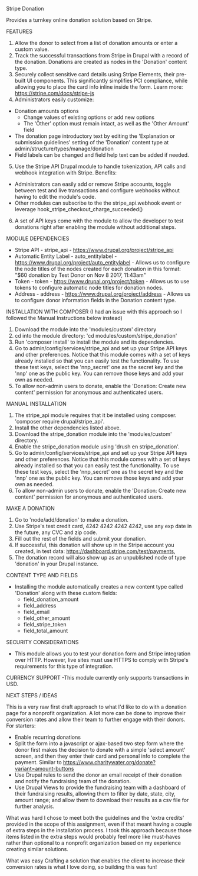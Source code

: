 Stripe Donation

Provides a turnkey online donation solution based on Stripe.

FEATURES
1. Allow the donor to select from a list of donation amounts or enter a custom value.
2. Track the successful transactions from Stripe in Drupal with a record of the donation. Donations are created as nodes in the 'Donation' content type.
3. Securely collect sensitive card details using Stripe Elements, their pre-built UI components. This significantly simplifies PCI compliance, while allowing you to place the card info inline inside the form. Learn more: https://stripe.com/docs/stripe-js
4. Administrators easily customize:
  - Donation amounts options
      - Change values of existing options or add new options
      - The 'Other' option must remain intact, as well as the 'Other Amount' field
  - The donation page introductory text by editing the 'Explanation or submission guidelines' setting of the 'Donation' content type at admin/structure/types/manage/donation
  - Field labels can be changed and field help text can be added if needed.

5. Use the Stripe API Drupal module to handle tokenization, API calls and webhook integration with Stripe. Benefits:
  - Administrators can easily add or remove Stripe accounts, toggle between test and live transactions and configure webhooks without having to edit the module's code.
  - Other modules can subscribe to the the stripe_api.webhook event or leverage hook_stripe_checkout_charge_succeeded()

6. A set of API keys come with the module to allow the developer to test donations right after enabling the module without additional steps.

MODULE DEPENDENCIES
- Stripe API - stripe_api - https://www.drupal.org/project/stripe_api
- Automatic Entity Label - auto_entitylabel - https://www.drupal.org/project/auto_entitylabel - Allows us to configure the node titles of the nodes created for each donation in this format: "$60 donation by Test Donor on Nov 8 2017, 11:43am"
- Token - token - https://www.drupal.org/project/token - Allows us to use tokens to configure automatic node titles for donation nodes.
- Address - address - https://www.drupal.org/project/address - Allows us to configure donor information fields in the Donation content type.

INSTALLATION WITH COMPOSER (I had an issue with this approach so I followed the Manual Instructions below instead)
1. Download the module into the 'modules/custom' directory
2. cd into the module directory: 'cd modules/custom/stripe_donation'
3. Run 'composer install' to install the module and its dependencies.
4. Go to admin/config/services/stripe_api and set up your Stripe API keys and other preferences. Notice that this module comes with a set of keys already installed so that you can easily test the functionality. To use these test keys, select the 'nnp_secret' one as the secret key and the 'nnp' one as the public key. You can remove those keys and add your own as needed.
5. To allow non-admin users to donate, enable the 'Donation: Create new content' permission for anonymous and authenticated users.

MANUAL INSTALLATION
1. The stripe_api module requires that it be installed using composer. 'composer require drupal/stripe_api'. 
2. Install the other dependencies listed above.
3. Download the stripe_donation module into the 'modules/custom' directory.
4. Enable the stripe_donation module using 'drush en stripe_donation'.
5. Go to admin/config/services/stripe_api and set up your Stripe API keys and other preferences. Notice that this module comes with a set of keys already installed so that you can easily test the functionality. To use these test keys, select the 'nnp_secret' one as the secret key and the 'nnp' one as the public key. You can remove those keys and add your own as needed.
6. To allow non-admin users to donate, enable the 'Donation: Create new content' permission for anonymous and authenticated users.

MAKE A DONATION
1. Go to 'node/add/donation' to make a donation.
2. Use Stripe's test credit card, 4242 4242 4242 4242, use any exp date in the future, any CVC and zip code.
3. Fill out the rest of the fields and submit your donation.
4. If successful, this donation will show up in the Stripe account you created, in test data: https://dashboard.stripe.com/test/payments, 
5. The donation record will also show up as an unpublished node of type 'donation' in your Drupal instance.

CONTENT TYPE AND FIELDS
- Installing the module automatically creates a new content type called 'Donation' along with these custom fields:
  - field_donation_amount
  - field_address
  - field_email
  - field_other_amount
  - field_stripe_token
  - field_total_amount

SECURITY CONSIDERATIONS
- This module allows you to test your donation form and Stripe integration over HTTP. However, live sites must use HTTPS to comply with Stripe's requirements for this type of integration.

CURRENCY SUPPORT
-This module currently only supports transactions in USD.

NEXT STEPS / IDEAS

This is a very raw first draft approach to what I'd like to do with a donation page for a nonprofit organization. A lot more can be done to improve their conversion rates and allow their team to further engage with their donors. For starters: 
- Enable recurring donations
- Split the form into a javascript or ajax-based two step form where the donor first makes the decision to donate with a simple 'select amount' screen, and then they enter their card and personal info to complete the payment. Similar to https://www.charitywater.org/donate?variant=amount-buttons
- Use Drupal rules to send the donor an email receipt of their donation and notify the fundraising team of the donation. 
- Use Drupal Views to provide the fundraising team with a dashboard of their fundraising results, allowing them to filter by date, state, city, amount range; and allow them to download their results as a csv file for further analysis.

What was hard
I chose to meet both the guidelines and the 'extra credits' provided in the scope of this assignment, even if that meant having a couple of extra steps in the installation process. I took this approach because those items listed in the extra steps would probably feel more like must-haves rather than optional to a nonprofit organization based on my experience creating similar solutions.

What was easy
Crafting a solution that enables the client to increase their conversion rates is what I love doing, so building this was fun!
